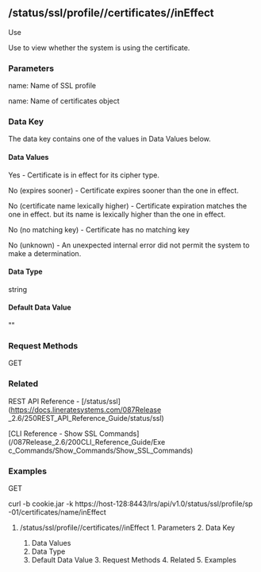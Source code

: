 ## /status/ssl/profile/<name>/certificates/<name>/inEffect

Use

Use to view whether the system is using the certificate.

### Parameters

name: Name of SSL profile

name: Name of certificates object

### Data Key

The data key contains one of the values in Data Values below.

#### Data Values

Yes - Certificate is in effect for its cipher type.

No (expires sooner) - Certificate expires sooner than the one in effect.

No (certificate name lexically higher) - Certificate expiration matches the
one in effect. but its name is lexically higher than the one in effect.

No (no matching key) - Certificate has no matching key

No (unknown) - An unexpected internal error did not permit the system to make
a determination.

#### Data Type

string

#### Default Data Value

""

### Request Methods

GET

### Related

REST API Reference - [/status/ssl](https://docs.lineratesystems.com/087Release
_2.6/250REST_API_Reference_Guide/status/ssl)

[CLI Reference - Show SSL Commands](/087Release_2.6/200CLI_Reference_Guide/Exe
c_Commands/Show_Commands/Show_SSL_Commands)

### Examples

GET

curl -b cookie.jar -k https://host-128:8443/lrs/api/v1.0/status/ssl/profile/sp
-01/certificates/name/inEffect

  1. /status/ssl/profile/<name>/certificates/<name>/inEffect
    1. Parameters
    2. Data Key
      1. Data Values
      2. Data Type
      3. Default Data Value
    3. Request Methods
    4. Related
    5. Examples


